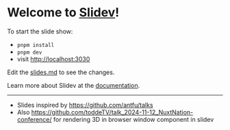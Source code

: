 # Welcome to [Slidev](https://github.com/slidevjs/slidev)!

To start the slide show:

- `pnpm install`
- `pnpm dev`
- visit <http://localhost:3030>

Edit the [slides.md](./slides.md) to see the changes.

Learn more about Slidev at the [documentation](https://sli.dev/).


---

- Slides inspired by https://github.com/antfu/talks
- Also https://github.com/toddeTV/talk_2024-11-12_NuxtNation-conference/ for rendering 3D in browser window component in slidev